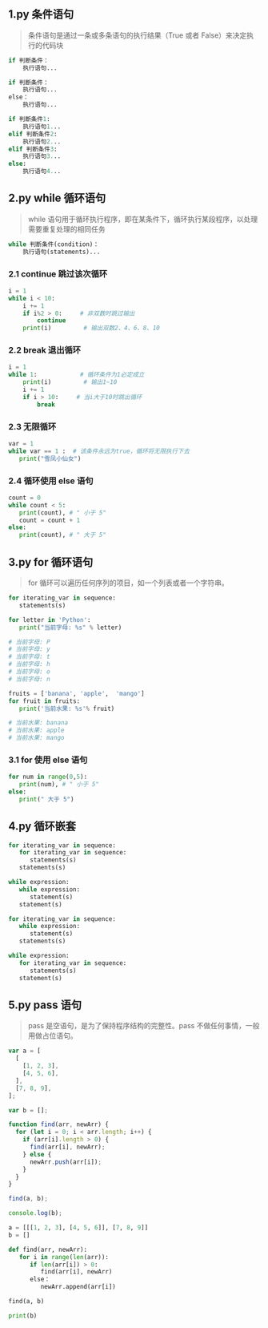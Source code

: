 ## 1.py 条件语句

> 条件语句是通过一条或多条语句的执行结果（True 或者 False）来决定执行的代码块

```python
if 判断条件：
    执行语句...
```

```python
if 判断条件：
    执行语句...
else：
    执行语句...
```

```python
if 判断条件1:
    执行语句1...
elif 判断条件2:
    执行语句2...
elif 判断条件3:
    执行语句3...
else:
    执行语句4...
```

## 2.py while 循环语句

> while 语句用于循环执行程序，即在某条件下，循环执行某段程序，以处理需要重复处理的相同任务

```python
while 判断条件(condition)：
    执行语句(statements)...
```

### 2.1 continue 跳过该次循环

```python
i = 1
while i < 10:
    i += 1
    if i%2 > 0:     # 非双数时跳过输出
        continue
    print(i)         # 输出双数2、4、6、8、10
```

### 2.2 break 退出循环

```python
i = 1
while 1:            # 循环条件为1必定成立
    print(i)         # 输出1~10
    i += 1
    if i > 10:     # 当i大于10时跳出循环
        break
```

### 2.3 无限循环

```python
var = 1
while var == 1 :  # 该条件永远为true，循环将无限执行下去
   print("雪凤小仙女")

```

### 2.4 循环使用 else 语句

```python
count = 0
while count < 5:
   print(count), # " 小于 5"
   count = count + 1
else:
   print(count), # " 大于 5"
```

## 3.py for 循环语句

> for 循环可以遍历任何序列的项目，如一个列表或者一个字符串。

```python
for iterating_var in sequence:
   statements(s)
```

```python
for letter in 'Python':
   print("当前字母: %s" % letter)

# 当前字母: P
# 当前字母: y
# 当前字母: t
# 当前字母: h
# 当前字母: o
# 当前字母: n
```

```python
fruits = ['banana', 'apple',  'mango']
for fruit in fruits:
   print('当前水果: %s'% fruit)

# 当前水果: banana
# 当前水果: apple
# 当前水果: mango
```

### 3.1 for 使用 else 语句

```python
for num in range(0,5):
   print(num), # " 小于 5"
else:
   print(" 大于 5")
```

## 4.py 循环嵌套

```python
for iterating_var in sequence:
   for iterating_var in sequence:
      statements(s)
   statements(s)
```

```python
while expression:
   while expression:
      statement(s)
   statement(s)
```

```python
for iterating_var in sequence:
   while expression:
      statement(s)
   statements(s)
```

```python
while expression:
   for iterating_var in sequence:
      statements(s)
   statement(s)
```

## 5.py pass 语句

> pass 是空语句，是为了保持程序结构的完整性。pass 不做任何事情，一般用做占位语句。

```js
var a = [
  [
    [1, 2, 3],
    [4, 5, 6],
  ],
  [7, 8, 9],
];

var b = [];

function find(arr, newArr) {
  for (let i = 0; i < arr.length; i++) {
    if (arr[i].length > 0) {
      find(arr[i], newArr);
    } else {
      newArr.push(arr[i]);
    }
  }
}

find(a, b);

console.log(b);
```

```python
a = [[[1, 2, 3], [4, 5, 6]], [7, 8, 9]]
b = []

def find(arr, newArr):
   for i in range(len(arr)):
      if len(arr[i]) > 0:
         find(arr[i], newArr)
      else：
         newArr.append(arr[i])

find(a, b)

print(b)
```
